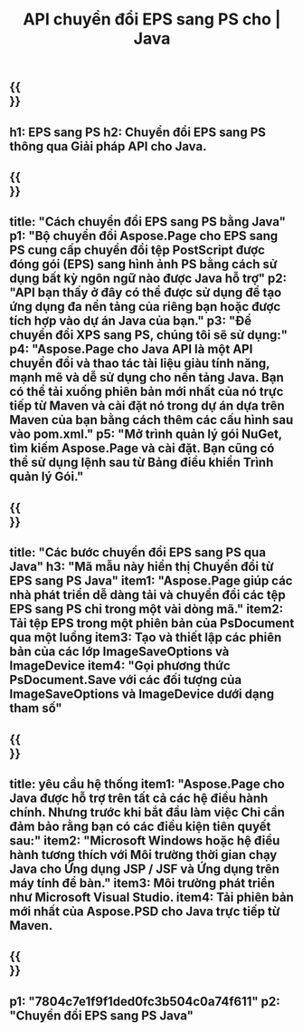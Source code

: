 ﻿---
translation: true
template: /_templates/_conversion-child-java.md
title: API chuyển đổi EPS sang PS cho | Java
url: /java/conversion/eps-to-ps/
description: Mã chuyển đổi Java mẫu cho định dạng EPS sang tệp PS. Sử dụng mã ví dụ này để chuyển đổi EPS sang PS trong bất kỳ ứng dụng dựa trên Web hoặc Máy tính Java nào.
informat: EPS
outformat: PS
otherformats: XPS PS
---

{{<section banner>}}
---
h1: EPS sang PS
h2: Chuyển đổi EPS sang PS thông qua Giải pháp API cho Java.
---

{{<section overview>}}
---
title: "Cách chuyển đổi EPS sang PS bằng Java"
p1: "Bộ chuyển đổi Aspose.Page cho EPS sang PS cung cấp chuyển đổi tệp PostScript được đóng gói (EPS) sang hình ảnh PS bằng cách sử dụng bất kỳ ngôn ngữ nào được Java hỗ trợ"
p2: "API bạn thấy ở đây có thể được sử dụng để tạo ứng dụng đa nền tảng của riêng bạn hoặc được tích hợp vào dự án Java của bạn."
p3: "Để chuyển đổi XPS sang PS, chúng tôi sẽ sử dụng:"
p4: "Aspose.Page cho Java API là một API chuyển đổi và thao tác tài liệu giàu tính năng, mạnh mẽ và dễ sử dụng cho nền tảng Java. Bạn có thể tải xuống phiên bản mới nhất của nó trực tiếp từ Maven và cài đặt nó trong dự án dựa trên Maven của bạn bằng cách thêm các cấu hình sau vào pom.xml."
p5: "Mở trình quản lý gói NuGet, tìm kiếm Aspose.Page và cài đặt. Bạn cũng có thể sử dụng lệnh sau từ Bảng điều khiển Trình quản lý Gói."
---

{{<section feature1>}}
---
title: "Các bước chuyển đổi EPS sang PS qua Java"
h3: "Mã mẫu này hiển thị Chuyển đổi từ EPS sang PS Java"
item1: "Aspose.Page giúp các nhà phát triển dễ dàng tải và chuyển đổi các tệp EPS sang PS chỉ trong một vài dòng mã."
item2: Tải tệp EPS trong một phiên bản của PsDocument qua một luồng
item3: Tạo và thiết lập các phiên bản của các lớp ImageSaveOptions và ImageDevice
item4: "Gọi phương thức PsDocument.Save với các đối tượng của ImageSaveOptions và ImageDevice dưới dạng tham số"
---

{{<section feature2>}}
---
title: yêu cầu hệ thống
item1: "Aspose.Page cho Java được hỗ trợ trên tất cả các hệ điều hành chính. Nhưng trước khi bắt đầu làm việc Chỉ cần đảm bảo rằng bạn có các điều kiện tiên quyết sau:"
item2: "Microsoft Windows hoặc hệ điều hành tương thích với Môi trường thời gian chạy Java cho Ứng dụng JSP / JSF và Ứng dụng trên máy tính để bàn."
item3: Môi trường phát triển như Microsoft Visual Studio.
item4: Tải phiên bản mới nhất của Aspose.PSD cho Java trực tiếp từ Maven.
---

{{<section gist>}}
---
p1: "7804c7e1f9f1ded0fc3b504c0a74f611"
p2: "Chuyển đổi EPS sang PS Java"
---


